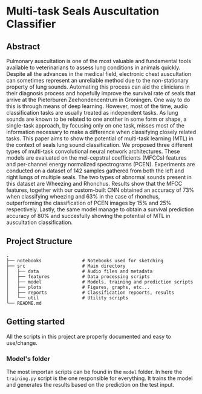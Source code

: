 # Multi-task Seals Auscultation Classifier
## Abstract
Pulmonary auscultation is one of the most valuable and fundamental tools available to veterinarians to assess lung conditions in animals quickly. Despite all the advances in the medical field, electronic chest auscultation can sometimes represent an unreliable method due to the non-stationary property of lung sounds. Automating this process can aid the clinicians in their diagnosis process and hopefully improve the survival rate of seals that arrive at the Pieterburen Zeehondencentrum in Groningen. One way to do this is through means of deep learning. However, most of the time, audio classification tasks are usually treated as independent tasks. As lung sounds are known to be related to one another in some form or shape, a single-task approach, by focusing only on one task, misses most of the information necessary to make a difference when classifying closely related tasks. This paper aims to show the potential of multi-task learning (MTL) in the context of seals lung sound classification. We proposed three different types of multi-task convolutional neural network architectures. These models are evaluated on the mel-cepstral coefficients (MFCCs) features and per-channel energy normalized spectrograms (PCEN). Experiments are conducted on a dataset of 142 samples gathered from both the left and right lungs of multiple seals. The two types of abnormal sounds present in this dataset are Wheezing and Rhonchus. Results show that the MFCC features, together with our custom-built CNN obtained an accuracy of 73\% when classifying wheezing and 63\% in the case of rhonchus, outperforming the classification of PCEN images by 15\% and 25\%  respectively. Lastly, the same model manage to obtain a survival prediction accuracy of 80\% and succesfully showing the potential of MTL in auscultation classification.

## Project Structure
    .
    ├── notebooks               # Notebooks used for sketching
    ├── src                     # Main directory
    │   ├── data                # Audio files and metadata
    │   ├── features            # Data processing scripts
    │   ├── model               # Models, training and prediction scripts
    │   ├── plots               # Figures, graphs, etc...
    │   ├── reports             # Classification repoorts, results
    │   └── util                # Utility scripts
    └── README.md

## Getting started
All the scripts in this project are properly documented and easy to use/change.

### Model's folder
The most importan scripts can be found in the `model` folder. In here the `training.py` script is the one responsible for everything. It trains the model and generates the results based on the prediction on the test input.